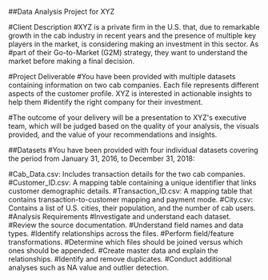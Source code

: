 ##Data Analysis Project for XYZ


#Client Description
#XYZ is a private firm in the U.S. that, due to remarkable growth in the cab industry in recent years and the presence of multiple key players in the market, is considering making an investment in this sector. As #part of their Go-to-Market (G2M) strategy, they want to understand the market before making a final decision.

#Project Deliverable
#You have been provided with multiple datasets containing information on two cab companies. Each file represents different aspects of the customer profile. XYZ is interested in actionable insights to help them #identify the right company for their investment.

#The outcome of your delivery will be a presentation to XYZ's executive team, which will be judged based on the quality of your analysis, the visuals provided, and the value of your recommendations and insights.

##Datasets
#You have been provided with four individual datasets covering the period from January 31, 2016, to December 31, 2018:

#Cab_Data.csv: Includes transaction details for the two cab companies.
#Customer_ID.csv: A mapping table containing a unique identifier that links customer demographic details.
#Transaction_ID.csv: A mapping table that contains transaction-to-customer mapping and payment mode.
#City.csv: Contains a list of U.S. cities, their population, and the number of cab users.
#Analysis Requirements
#Investigate and understand each dataset.
#Review the source documentation.
#Understand field names and data types.
#Identify relationships across the files.
#Perform field/feature transformations.
#Determine which files should be joined versus which ones should be appended.
#Create master data and explain the relationships.
#Identify and remove duplicates.
#Conduct additional analyses such as NA value and outlier detection.
